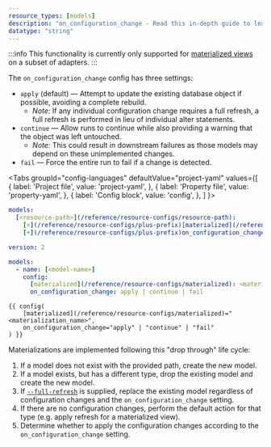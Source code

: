 ```yaml
---
resource_types: [models]
description: "on_configuration_change - Read this in-depth guide to learn about configuration change monitoring in dbt."
datatype: "string"
---
```


:::info
This functionality is currently only supported for [materialized views](/docs/build/materializations#materialized-view) on a subset of adapters.
:::

The `on_configuration_change` config has three settings:
- `apply` (default) &mdash; Attempt to update the existing database object if possible, avoiding a complete rebuild.
  - *Note:* If any individual configuration change requires a full refresh, a full refresh is performed in lieu of individual alter statements.
- `continue` &mdash; Allow runs to continue while also providing a warning that the object was left untouched.
  - *Note:* This could result in downstream failures as those models may depend on these unimplemented changes.
- `fail` &mdash; Force the entire run to fail if a change is detected.

<Tabs
  groupId="config-languages"
  defaultValue="project-yaml"
  values={[
    { label: 'Project file', value: 'project-yaml', },
    { label: 'Property file', value: 'property-yaml', },
    { label: 'Config block', value: 'config', },
  ]
}>


<TabItem value="project-yaml">

<File name='dbt_project.yml'>

```yaml
models:
  [<resource-path>](/reference/resource-configs/resource-path):
    [+](/reference/resource-configs/plus-prefix)[materialized](/reference/resource-configs/materialized): <materialization_name>
    [+](/reference/resource-configs/plus-prefix)on_configuration_change: apply | continue | fail
```

</File>

</TabItem>


<TabItem value="property-yaml">

<File name='models/properties.yml'>

```yaml
version: 2

models:
  - name: [<model-name>]
    config:
      [materialized](/reference/resource-configs/materialized): <materialization_name>
      on_configuration_change: apply | continue | fail
```

</File>

</TabItem>


<TabItem value="config">

<File name='models/<model_name>.sql'>

```jinja
{{ config(
    [materialized](/reference/resource-configs/materialized)="<materialization_name>",
    on_configuration_change="apply" | "continue" | "fail"
) }}
```

</File>

</TabItem>

</Tabs>

Materializations are implemented following this "drop through" life cycle:
1. If a model does not exist with the provided path, create the new model.
2. If a model exists, but has a different type, drop the existing model and create the new model. 
3. If [`--full-refresh`](/reference/resource-configs/full_refresh) is supplied, replace the existing model regardless of configuration changes and the `on_configuration_change` setting.
4. If there are no configuration changes, perform the default action for that type (e.g. apply refresh for a materialized view).
5. Determine whether to apply the configuration changes according to the `on_configuration_change` setting.
